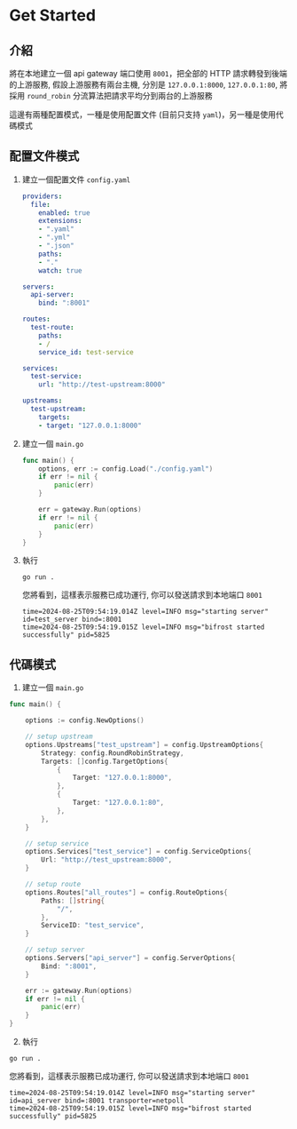 # Get Started

## 介紹

將在本地建立一個 api gateway 端口使用 `8001`，把全部的 HTTP 請求轉發到後端的上游服務, 假設上游服務有兩台主機, 分別是 `127.0.0.1:8000`, `127.0.0.1:80`, 將採用 `round_robin` 分流算法把請求平均分到兩台的上游服務

這邊有兩種配置模式，一種是使用配置文件 (目前只支持 `yaml`)，另一種是使用代碼模式

## 配置文件模式

1. 建立一個配置文件 `config.yaml`

	```yaml
	providers:
	  file:
		enabled: true
		extensions:
		- ".yaml"
		- ".yml"
		- ".json"
		paths:
		- "."
		watch: true

	servers:
	  api-server:
		bind: ":8001"

	routes:
	  test-route:
		paths:
		- /
		service_id: test-service

	services:
	  test-service:
		url: "http://test-upstream:8000"

	upstreams:
	  test-upstream:
		targets:
		- target: "127.0.0.1:8000"
	```

1. 建立一個 `main.go`

	```Go
	func main() {
		options, err := config.Load("./config.yaml")
		if err != nil {
			panic(err)
		}

		err = gateway.Run(options)
		if err != nil {
			panic(err)
		}
	}
	```
1. 執行

	```shell
	go run .
	```
	您將看到，這樣表示服務已成功運行, 你可以發送請求到本地端口 `8001`
	```shell
	time=2024-08-25T09:54:19.014Z level=INFO msg="starting server" id=test_server bind=:8001
	time=2024-08-25T09:54:19.015Z level=INFO msg="bifrost started successfully" pid=5825
	```


## 代碼模式

1. 建立一個 `main.go`

```Go
func main() {

	options := config.NewOptions()

	// setup upstream
	options.Upstreams["test_upstream"] = config.UpstreamOptions{
		Strategy: config.RoundRobinStrategy,
		Targets: []config.TargetOptions{
			{
				Target: "127.0.0.1:8000",
			},
			{
				Target: "127.0.0.1:80",
			},
		},
	}

	// setup service
	options.Services["test_service"] = config.ServiceOptions{
		Url: "http://test_upstream:8000",
	}

	// setup route
	options.Routes["all_routes"] = config.RouteOptions{
		Paths: []string{
			"/",
		},
		ServiceID: "test_service",
	}

	// setup server
	options.Servers["api_server"] = config.ServerOptions{
		Bind: ":8001",
	}

	err := gateway.Run(options)
	if err != nil {
		panic(err)
	}
}
```
2. 執行

```shell
go run .
```
您將看到，這樣表示服務已成功運行, 你可以發送請求到本地端口 `8001`
```shell
time=2024-08-25T09:54:19.014Z level=INFO msg="starting server" id=api_server bind=:8001 transporter=netpoll
time=2024-08-25T09:54:19.015Z level=INFO msg="bifrost started successfully" pid=5825
```